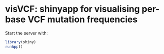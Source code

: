 # visVCF: shinyapp for visualising per-base VCF mutation frequencies

Start the server with:
```r
library(shiny)
runApp()
```
